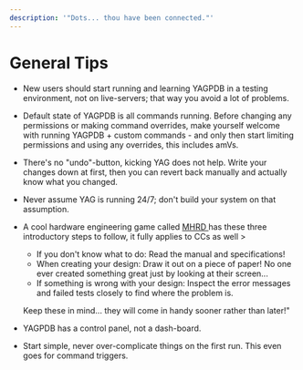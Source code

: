 ```yaml
---
description: '"Dots... thou have been connected."'
---
```


# General Tips

* New users should start running and learning YAGPDB in a testing environment, not on live-servers; that way you avoid a lot of problems.
* Default state of YAGPDB is all commands running. Before changing any permissions or making command overrides, make yourself welcome with running YAGPDB + custom commands - and only then start limiting permissions and using any overrides, this includes amVs.
* There's no "undo"-button, kicking YAG does not help. Write your changes down at first, then you can revert back manually and actually know what you changed.
* Never assume YAG is running 24/7; don't build your system on that assumption.
* A cool hardware engineering game called [MHRD ](https://www.indiedb.com/games/mhrd)has these three introductory steps to follow, it fully applies to CCs as well &gt; 

  * If you don't know what to do: Read the manual and specifications! 
  * When creating your design: Draw it out on a piece of paper! No one ever created something great just by looking at their screen... 
  * If something is wrong with your design: Inspect the error messages and failed tests closely to find where the problem is.

  Keep these in mind... they will come in handy sooner rather than later!"

* YAGPDB has a control panel, not a dash-board.
* Start simple, never over-complicate things on the first run. This even goes for command triggers.



